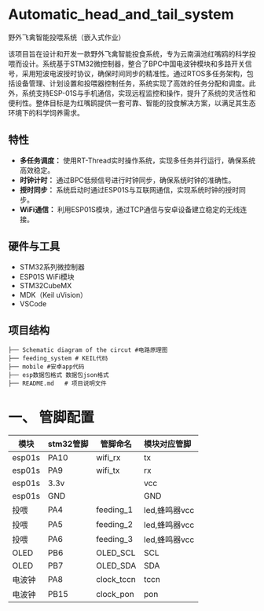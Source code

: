 # Automatic_head_and_tail_system
野外飞禽智能投喂系统（嵌入式作业）

​		该项目旨在设计和开发一款野外飞禽智能投食系统，专为云南滇池红嘴鸥的科学投喂而设计。系统基于STM32微控制器，整合了BPC中国电波钟模块和多路开关信号，采用短波电波授时协议，确保时间同步的精准性。通过RTOS多任务架构，包括设备管理、计划设置和投喂器控制任务，系统实现了高效的任务分配和调度。此外，系统支持ESP-01S与手机通信，实现远程监控和操作，提升了系统的灵活性和便利性。整体目标是为红嘴鸥提供一套可靠、智能的投食解决方案，以满足其生态环境下的科学饲养需求。

## 特性

- **多任务调度：** 使用RT-Thread实时操作系统，实现多任务并行运行，确保系统高效稳定。
- **时钟计时：** 通过BPC低频信号进行时钟同步，确保系统时钟的准确性。
- **授时同步：** 系统启动时通过ESP01S与互联网通信，实现系统时钟的授时同步。
- **WiFi通信：** 利用ESP01S模块，通过TCP通信与安卓设备建立稳定的无线连接。

## 硬件与工具

- STM32系列微控制器
- ESP01S WiFi模块
- STM32CubeMX
- MDK（Keil uVision）
- VSCode

## 项目结构

```plaintext
├──	Schematic diagram of the circut #电路原理图
├── feeding_system # KEIL代码
├── mobile #安卓app代码
├── esp数据包格式 数据包json格式
├── README.md   # 项目说明文件
```

# 一、 管脚配置

| 模块   | stm32管脚 | 管脚命名   | 模块对应管脚  |
| ------ | --------- | ---------- | :------------ |
| esp01s | PA10      | wifi_rx    | tx            |
| esp01s | PA9       | wifi_tx    | rx            |
| esp01s | 3.3v      |            | vcc           |
| esp01s | GND       |            | GND           |
| 投喂   | PA4       | feeding_1  | led,蜂鸣器vcc |
| 投喂   | PA5       | feeding_2  | led,蜂鸣器vcc |
| 投喂   | PA6       | feeding_3  | led,蜂鸣器vcc |
| OLED   | PB6       | OLED_SCL   | SCL           |
| OLED   | PB7       | OLED_SDA   | SDA           |
| 电波钟 | PA8       | clock_tccn | tccn          |
| 电波钟 | PB15      | clock_pon  | pon           |

